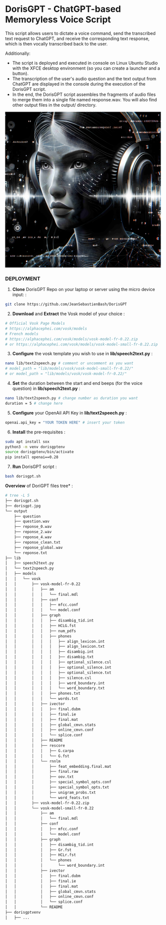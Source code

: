 # DorisGPT - ChatGPT-based Memoryless Voice Script

This script allows users to dictate a voice command, send the transcribed text request to ChatGPT, and receive the corresponding text response, which is then vocally transcribed back to the user.

Additionally:
- The script is deployed and executed in console on Linux Ubuntu Studio with the XFCE desktop environment (so you can create a launcher and a button).
- The transcription of the user's audio question and the text output from ChatGPT are displayed in the console during the execution of the DorisGPT script.
- In the end, the DorisGPT script assembles the fragments of audio files to merge them into a single file named response.wav. You will also find other output files in the output/ directory.

<p align="center">
  <img src="dorisgpt.jpg" alt="doris image"/>
</p>

### DEPLOYMENT

1. **Clone** DorisGPT Repo on your laptop or server using the micro device input: :
```bash
git clone https://github.com/JeanSebastienBash/DorisGPT
```

2. **Download** and **Extract** the Vosk model of your choice :
```bash
# Official Vosk Page Models
# https://alphacephei.com/vosk/models
# French models
# https://alphacephei.com/vosk/models/vosk-model-fr-0.22.zip
# or https://alphacephei.com/vosk/models/vosk-model-small-fr-0.22.zip
```

3. **Configure** the vosk template you wish to use in **lib/speech2text.py** :
```bash
nano lib/text2speech.py # comment or uncomment as you want
# model_path = "lib/models/vosk/vosk-model-small-fr-0.22/"
# or model_path = "lib/models/vosk/vosk-model-fr-0.22/"
```

4. **Set** the duration between the start and end beeps (for the voice question) in **lib/speech2text.py** :
```bash
nano lib/text2speech.py # change number as duration you want
duration = 5 # change here
```

5. **Configure** your OpenAiI API Key in **lib/text2speech.py** :
```bash
openai.api_key = "YOUR TOKEN HERE" # insert your token
```

6. **Install** the pre-requisites :
```bash
sudo apt install sox
python3 -m venv dorisgptenv
source dorisgptenv/bin/activate
pip install openai==0.28
```

7. **Run** DorisGPT script :
```bash
bash dorisgpt.sh
```
**Overview** of DoriGPT files tree* :
```bash
# tree -L 5
├── dorisgpt.sh
├── dorisgpt.jpg
└── output
    ├── question
    ├── question.wav
    ├── reponse_0.wav
    ├── reponse_2.wav
    ├── reponse_4.wav
    ├── reponse_clean.txt
    ├── reponse_global.wav
    └── reponse.txt
├── lib
│   ├── speech2text.py
│   └── text2speech.py
│   ├── models
│   │   └── vosk
│   │       ├── vosk-model-fr-0.22
│   │       │   ├── am
│   │       │   │   └── final.mdl
│   │       │   ├── conf
│   │       │   │   ├── mfcc.conf
│   │       │   │   └── model.conf
│   │       │   ├── graph
│   │       │   │   ├── disambig_tid.int
│   │       │   │   ├── HCLG.fst
│   │       │   │   ├── num_pdfs
│   │       │   │   ├── phones
│   │       │   │   │   ├── align_lexicon.int
│   │       │   │   │   ├── align_lexicon.txt
│   │       │   │   │   ├── disambig.int
│   │       │   │   │   ├── disambig.txt
│   │       │   │   │   ├── optional_silence.csl
│   │       │   │   │   ├── optional_silence.int
│   │       │   │   │   ├── optional_silence.txt
│   │       │   │   │   ├── silence.csl
│   │       │   │   │   ├── word_boundary.int
│   │       │   │   │   └── word_boundary.txt
│   │       │   │   ├── phones.txt
│   │       │   │   └── words.txt
│   │       │   ├── ivector
│   │       │   │   ├── final.dubm
│   │       │   │   ├── final.ie
│   │       │   │   ├── final.mat
│   │       │   │   ├── global_cmvn.stats
│   │       │   │   ├── online_cmvn.conf
│   │       │   │   └── splice.conf
│   │       │   ├── README
│   │       │   ├── rescore
│   │       │   │   ├── G.carpa
│   │       │   │   └── G.fst
│   │       │   └── rnnlm
│   │       │       ├── feat_embedding.final.mat
│   │       │       ├── final.raw
│   │       │       ├── oov.txt
│   │       │       ├── special_symbol_opts.conf
│   │       │       ├── special_symbol_opts.txt
│   │       │       ├── unigram_probs.txt
│   │       │       └── word_feats.txt
│   │       ├── vosk-model-fr-0.22.zip
│   │       └── vosk-model-small-fr-0.22
│   │           ├── am
│   │           │   └── final.mdl
│   │           ├── conf
│   │           │   ├── mfcc.conf
│   │           │   └── model.conf
│   │           ├── graph
│   │           │   ├── disambig_tid.int
│   │           │   ├── Gr.fst
│   │           │   ├── HCLr.fst
│   │           │   └── phones
│   │           │       └── word_boundary.int
│   │           ├── ivector
│   │           │   ├── final.dubm
│   │           │   ├── final.ie
│   │           │   ├── final.mat
│   │           │   ├── global_cmvn.stats
│   │           │   ├── online_cmvn.conf
│   │           │   └── splice.conf
│   │           └── README
├── dorisgptvenv
│   ├── ...
```
